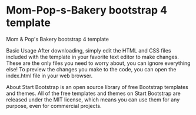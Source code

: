 # Mom-Pop-s-Bakery bootstrap 4 template
Mom &amp; Pop's Bakery bootstrap 4 template

Basic Usage
After downloading, simply edit the HTML and CSS files included with the template in your favorite text editor to make changes. These are the only files you need to worry about, you can ignore everything else! To preview the changes you make to the code, you can open the index.html file in your web browser.

About
Start Bootstrap is an open source library of free Bootstrap templates and themes. All of the free templates and themes on Start Bootstrap are released under the MIT license, which means you can use them for any purpose, even for commercial projects.
